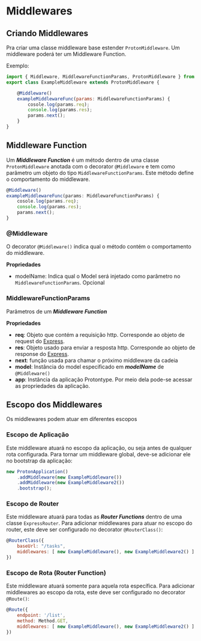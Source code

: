 # Middlewares

## Criando Middlewares

Pra criar uma classe middleware base estender ```ProtonMiddleware```. Um middleware poderá ter um Middleware Function.

Exemplo:

```javascript
import { Middleware, MiddlewareFunctionParams, ProtonMiddleware } from 'protontype';
export class ExampleMiddleware extends ProtonMiddleware {

    @Middleware()
    exampleMiddlewareFunc(params: MiddlewareFunctionParams) {
        cosole.log(params.req);
        console.log(params.res);
        params.next();
    }
}
```

## Middleware Function

Um ***Middleware Function*** é um método dentro de uma classe ```ProtonMiddleware```  anotada com o decorator ```@Middleware``` e tem como parâmetro um objeto do tipo ```MiddlewareFunctionParams```. Este método define o comportamento do middleware.

```javascript
@Middleware()
exampleMiddlewareFunc(params: MiddlewareFunctionParams) {
    cosole.log(params.req);
    console.log(params.res);
    params.next();
}
```

### @Middleware
O decorator ```@Middleware()``` indica qual o método contém o comportamento do middleware.

**Propriedades**

- modelName: Indica qual o Model será injetado como parâmetro no ```MiddlewareFunctionParams```. Opcional

### MiddlewareFunctionParams

Parâmetros de um ***Middleware Function***

**Propriedades**

- **req**: Objeto que contém a requisição http. Corresponde ao objeto de request do [Express](http://expressjs.com/ "").
- **res**: Objeto usado para enviar a resposta http. Corresponde ao objeto de response do [Express](http://expressjs.com/ "").
- **next**: função usada para chamar o próximo middleware da cadeia
- **model**: Instância do model especificado em ***modelName*** de ```@Middleware()```
- **app**: Instância da aplicação Protontype. Por meio dela pode-se acessar as propriedades da aplicação.

## Escopo dos Middlewares
Os middlewares podem atuar em diferentes escopos

### Escopo de Aplicação
Este middleware atuará no escopo da aplicação, ou seja antes de qualquer rota configurada.
Para tornar um middleware global, deve-se adicionar ele no bootstrap da aplicação:

```javascript
new ProtonApplication()
    .addMiddleware(new ExampleMiddleware())
    .addMiddleware(new ExampleMiddleware2())
    .bootstrap();
```

### Escopo de Router
Este middleware atuará para todas as ***Router Functions*** dentro de uma classe ```ExpressRouter```.
Para adicionar middlewares para atuar no escopo do router, este deve ser configurado no decorator ```@RouterClass()```:

```javascript
@RouterClass({
    baseUrl: "/tasks",
    middlewares: [ new ExampleMiddleware(), new ExampleMiddleware2() ]
})
```

### Escopo de Rota (Router Function)
Este middleware atuará somente para aquela rota específica. Para adicionar middlewares ao escopo da rota, este deve ser configurado no decorator ```@Route()```:

```javascript
@Route({
    endpoint: '/list',
    method: Method.GET,
    middlewares: [ new ExampleMiddleware(), new ExampleMiddleware2() ]
})
```
